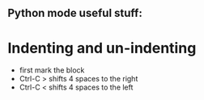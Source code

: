 ## Python mode useful stuff:
# Indenting and un-indenting
* first mark the block
* Ctrl-C > shifts 4 spaces to the right
* Ctrl-C < shifts 4 spaces to the left
